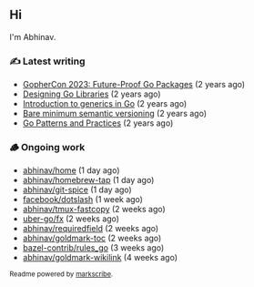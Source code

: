 ## Hi

I'm Abhinav.

### ✍️ Latest writing


- [GopherCon 2023: Future-Proof Go Packages](https://abhinavg.net/2023/09/27/future-proof-packages/) (2 years ago)
- [Designing Go Libraries](https://abhinavg.net/2022/12/06/designing-go-libraries/) (2 years ago)
- [Introduction to generics in Go](https://abhinavg.net/2022/11/23/generics-intro/) (2 years ago)
- [Bare minimum semantic versioning](https://abhinavg.net/2022/11/07/semver/) (2 years ago)
- [Go Patterns and Practices](https://abhinavg.net/2022/09/19/go-patterns-and-practices-talk/) (2 years ago)

### 🪵 Ongoing work


- [abhinav/home](https://github.com/abhinav/home) (1 day ago)
- [abhinav/homebrew-tap](https://github.com/abhinav/homebrew-tap) (1 day ago)
- [abhinav/git-spice](https://github.com/abhinav/git-spice) (1 day ago)
- [facebook/dotslash](https://github.com/facebook/dotslash) (1 week ago)
- [abhinav/tmux-fastcopy](https://github.com/abhinav/tmux-fastcopy) (2 weeks ago)
- [uber-go/fx](https://github.com/uber-go/fx) (2 weeks ago)
- [abhinav/requiredfield](https://github.com/abhinav/requiredfield) (2 weeks ago)
- [abhinav/goldmark-toc](https://github.com/abhinav/goldmark-toc) (2 weeks ago)
- [bazel-contrib/rules_go](https://github.com/bazel-contrib/rules_go) (3 weeks ago)
- [abhinav/goldmark-wikilink](https://github.com/abhinav/goldmark-wikilink) (4 weeks ago)

<sub>Readme powered by [markscribe](https://github.com/muesli/markscribe).</sub>
